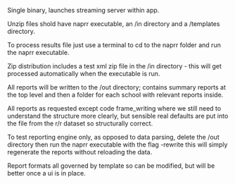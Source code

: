 Single binary, launches streaming server within app.

Unzip files shold have naprr executable, an /in directory and a /templates directory.

To process results file just use a terminal to cd to the naprr folder and run the naprr executable.

Zip distribution includes a test xml zip file in the /in directory - this will get processed automatically when the executable is run.

All reports will be written to the /out directory; contains summary reports at the top level and then a folder for each school with relevant reports inside.

All reports as requested except code frame_writing where we still need to understand the structure more clearly, but sensible real defaults are put into the file from the r/r dataset so structurally correct.

To test reporting engine only, as opposed to data parsing, delete the /out directory then run the naprr executable with the flag -rewrite this will simply regenerate the reports without reloading the data.

Report formats all governed by template so can be modified, but will be better once a ui is in place.

